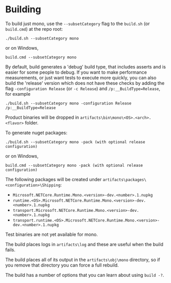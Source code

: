 # Building

To build just mono, use the `--subsetCategory` flag to the `build.sh` (or `build.cmd`) at the repo root:

```
./build.sh --subsetCategory mono
```
or on Windows,
```
build.cmd --subsetCategory mono
```

By default, build generates a 'debug' build type, that includes asserts and is easier for some people to debug. If you want to make performance measurements, or just want tests to execute more quickly, you can also build the 'release' version which does not have these checks by adding the flag `-configuration Release` (or `-c Release`) and `/p:__BuildType=Release`, for example
```
./build.sh --subsetCategory mono -configuration Release /p:__BuildType=Release
```

Product binaries will be dropped in `artifacts\bin\mono\<OS>.<arch>.<flavor>` folder.

To generate nuget packages:

```
./build.sh --subsetCategory mono -pack (with optional release configuration)
```
or on Windows,
```
build.cmd --subsetCategory mono -pack (with optional release configuration)
```

The following packages will be created under `artifacts\packages\<configuration>\Shipping`:

- `Microsoft.NETCore.Runtime.Mono.<version>-dev.<number>.1.nupkg`
- `runtime.<OS>.Microsoft.NETCore.Runtime.Mono.<version>-dev.<number>.1.nupkg`
- `transport.Microsoft.NETCore.Runtime.Mono.<version>-dev.<number>.1.nupkg`
- `transport.runtime.<OS>.Microsoft.NETCore.Runtime.Mono.<version>-dev.<number>.1.nupkg`

Test binaries are not yet available for mono.

The build places logs in `artifacts\log` and these are useful when the build fails.

The build places all of its output in the `artifacts\obj\mono` directory, so if you remove that directory you can force a
full rebuild.

The build has a number of options that you can learn about using `build -?`. 